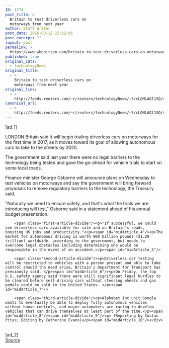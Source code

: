 ```yaml
---
ID: 1774
post_title: >
  Britain to test driverless cars on
  motorways from next year
author: Staff Writer
post_date: 2016-03-12 15:22:06
post_excerpt: ""
layout: post
permalink: >
  https://www.whenitson.com/britain-to-test-driverless-cars-on-motorways-from-next-year/
published: true
original_cats:
  - technologyNews
original_title:
  - >
    Britain to test driverless cars on
    motorways from next year
original_link:
  - >
    http://feeds.reuters.com/~r/reuters/technologyNews/~3/cLQMLAQl1SQ/story01.htm
canonical_url:
  - >
    http://feeds.reuters.com/~r/reuters/technologyNews/~3/cLQMLAQl1SQ/story01.htm
---
```

 [ad_1]
<br><div id="articleText">
<span id="midArticle_start"/>

<span class="focusParagraph" readability="4"><p><span class="articleLocation">LONDON</span> Britain said it will begin trialing driverless cars on motorways for the first time in 2017, as it moves toward its goal of allowing autonomous cars to take to the streets by 2020.</p></span><span id="midArticle_0"/><p>The government said last year there were no legal barriers to the technology being tested and gave the go-ahead for vehicle trials to start on some local roads.</p><span id="midArticle_1"/><p>Finance minister George Osborne will announce plans on Wednesday to test vehicles on motorways and say the government will bring forward proposals to remove regulatory barriers to the technology, the Treasury said. </p><span id="midArticle_2"/><p>"Naturally we need to ensure safety, and that's what the trials we are introducing will test," Osborne said in a statement ahead of his annual budget presentation. </p><span id="midArticle_3"/>
        
        <span class="first-article-divide"/><p>"If successful, we could see driverless cars available for sale and on Britain's roads, boosting UK jobs and productivity."</p><span id="midArticle_4"/><p>The market for autonomous driving is worth 900 billion pounds ($1.29 trillion) worldwide, according to the government, but needs to overcome legal obstacles including determining who would be responsible in the event of an accident.</p><span id="midArticle_5"/>
        
        <span class="second-article-divide"/><p>Driverless car testing will be restricted to vehicles with a person present and able to take control should the need arise, Britain's Department for Transport has previously said. </p><span id="midArticle_6"/><p>On Friday, the top U.S. safety agency said there were still significant legal hurdles to be cleared before self-driving cars without steering wheels and gas pedals could be sold in the United States. </p><span id="midArticle_7"/>
        
        <span class="third-article-divide"/><p>Alphabet Inc unit Google wants to eventually be able to deploy fully autonomous vehicles without human controls, and major automakers are racing to develop vehicles that can drive themselves at least part of the time.</p><span id="midArticle_8"/><span id="midArticle_9"/><p> (Reporting by Costas Pitas; Editing by Catherine Evans)</p><span id="midArticle_10"/></div>
<br>[ad_2]
<br><a href="http://feeds.reuters.com/~r/reuters/technologyNews/~3/cLQMLAQl1SQ/story01.htm">Source </a>